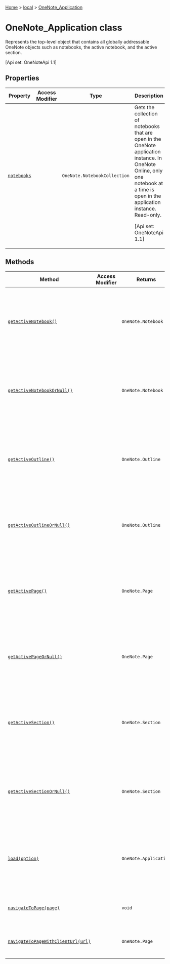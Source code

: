 [Home](./index) &gt; [local](local.md) &gt; [OneNote\_Application](local.onenote_application.md)

# OneNote\_Application class

Represents the top-level object that contains all globally addressable OneNote objects such as notebooks, the active notebook, and the active section. 

 \[Api set: OneNoteApi 1.1\]

## Properties

|  Property | Access Modifier | Type | Description |
|  --- | --- | --- | --- |
|  [`notebooks`](local.onenote_application.notebooks.md) |  | `OneNote.NotebookCollection` | Gets the collection of notebooks that are open in the OneNote application instance. In OneNote Online, only one notebook at a time is open in the application instance. Read-only. <p/> \[Api set: OneNoteApi 1.1\] |

## Methods

|  Method | Access Modifier | Returns | Description |
|  --- | --- | --- | --- |
|  [`getActiveNotebook()`](local.onenote_application.getactivenotebook.md) |  | `OneNote.Notebook` | Gets the active notebook if one exists. If no notebook is active, throws ItemNotFound. <p/> \[Api set: OneNoteApi 1.1\] |
|  [`getActiveNotebookOrNull()`](local.onenote_application.getactivenotebookornull.md) |  | `OneNote.Notebook` | Gets the active notebook if one exists. If no notebook is active, returns null. <p/> \[Api set: OneNoteApi 1.1\] |
|  [`getActiveOutline()`](local.onenote_application.getactiveoutline.md) |  | `OneNote.Outline` | Gets the active outline if one exists, If no outline is active, throws ItemNotFound. <p/> \[Api set: OneNoteApi 1.1\] |
|  [`getActiveOutlineOrNull()`](local.onenote_application.getactiveoutlineornull.md) |  | `OneNote.Outline` | Gets the active outline if one exists, otherwise returns null. <p/> \[Api set: OneNoteApi 1.1\] |
|  [`getActivePage()`](local.onenote_application.getactivepage.md) |  | `OneNote.Page` | Gets the active page if one exists. If no page is active, throws ItemNotFound. <p/> \[Api set: OneNoteApi 1.1\] |
|  [`getActivePageOrNull()`](local.onenote_application.getactivepageornull.md) |  | `OneNote.Page` | Gets the active page if one exists. If no page is active, returns null. <p/> \[Api set: OneNoteApi 1.1\] |
|  [`getActiveSection()`](local.onenote_application.getactivesection.md) |  | `OneNote.Section` | Gets the active section if one exists. If no section is active, throws ItemNotFound. <p/> \[Api set: OneNoteApi 1.1\] |
|  [`getActiveSectionOrNull()`](local.onenote_application.getactivesectionornull.md) |  | `OneNote.Section` | Gets the active section if one exists. If no section is active, returns null. <p/> \[Api set: OneNoteApi 1.1\] |
|  [`load(option)`](local.onenote_application.load.md) |  | `OneNote.Application` | Queues up a command to load the specified properties of the object. You must call "context.sync()" before reading the properties. |
|  [`navigateToPage(page)`](local.onenote_application.navigatetopage.md) |  | `void` | Opens the specified page in the application instance. |
|  [`navigateToPageWithClientUrl(url)`](local.onenote_application.navigatetopagewithclienturl.md) |  | `OneNote.Page` | Gets the specified page, and opens it in the application instance. |

